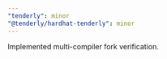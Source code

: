 ```yaml
---
"tenderly": minor
"@tenderly/hardhat-tenderly": minor
---
```


Implemented multi-compiler fork verification.
